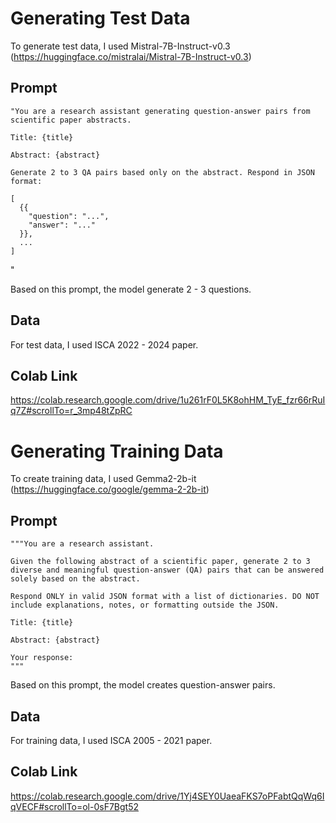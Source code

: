 # Generating Test Data
To generate test data, I used Mistral-7B-Instruct-v0.3 (https://huggingface.co/mistralai/Mistral-7B-Instruct-v0.3)
## Prompt
```
"You are a research assistant generating question-answer pairs from scientific paper abstracts.

Title: {title}

Abstract: {abstract}

Generate 2 to 3 QA pairs based only on the abstract. Respond in JSON format:

[
  {{
    "question": "...",
    "answer": "..."
  }},
  ...
]
```
"

Based on this prompt, the model generate 2 - 3 questions.

## Data
For test data, I used ISCA 2022 - 2024 paper.
## Colab Link
https://colab.research.google.com/drive/1u261rF0L5K8ohHM_TyE_fzr66rRuIq7Z#scrollTo=r_3mp48tZpRC

# Generating Training Data
To create training data, I used Gemma2-2b-it (https://huggingface.co/google/gemma-2-2b-it)
## Prompt
```
"""You are a research assistant.

Given the following abstract of a scientific paper, generate 2 to 3 diverse and meaningful question-answer (QA) pairs that can be answered solely based on the abstract.

Respond ONLY in valid JSON format with a list of dictionaries. DO NOT include explanations, notes, or formatting outside the JSON.

Title: {title}

Abstract: {abstract}

Your response:
"""
```
Based on this prompt, the model creates question-answer pairs.
## Data
For training data, I used ISCA 2005 - 2021 paper.
## Colab Link
https://colab.research.google.com/drive/1Yj4SEY0UaeaFKS7oPFabtQqWq6IqVECF#scrollTo=ol-0sF7Bgt52
